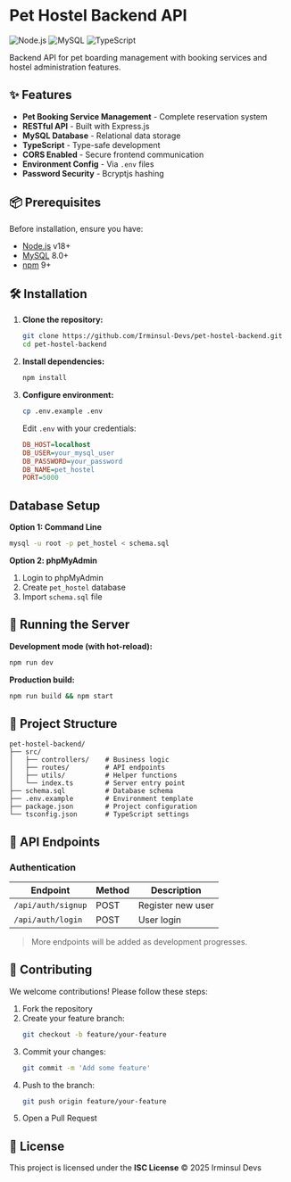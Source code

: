 # Pet Hostel Backend API

![Node.js](https://img.shields.io/badge/Node.js-18%2B-green)
![MySQL](https://img.shields.io/badge/MySQL-8.0%2B-blue)
![TypeScript](https://img.shields.io/badge/TypeScript-5.8%2B-3178C6)

Backend API for pet boarding management with booking services and hostel administration features.

## ✨ Features

- **Pet Booking Service Management** - Complete reservation system
- **RESTful API** - Built with Express.js
- **MySQL Database** - Relational data storage
- **TypeScript** - Type-safe development
- **CORS Enabled** - Secure frontend communication
- **Environment Config** - Via `.env` files
- **Password Security** - Bcryptjs hashing

## 📦 Prerequisites

Before installation, ensure you have:
- [Node.js](https://nodejs.org/) v18+
- [MySQL](https://www.mysql.com/) 8.0+
- [npm](https://www.npmjs.com/) 9+

## 🛠️ Installation

1. **Clone the repository:**
   ```bash
   git clone https://github.com/Irminsul-Devs/pet-hostel-backend.git
   cd pet-hostel-backend
   ```

2. **Install dependencies:**
   ```bash
   npm install
   ```

3. **Configure environment:**
   ```bash
   cp .env.example .env
   ```
   Edit `.env` with your credentials:
   ```ini
   DB_HOST=localhost
   DB_USER=your_mysql_user
   DB_PASSWORD=your_password
   DB_NAME=pet_hostel
   PORT=5000
   ```

## Database Setup

**Option 1: Command Line**
```bash
mysql -u root -p pet_hostel < schema.sql
```

**Option 2: phpMyAdmin**
1. Login to phpMyAdmin
2. Create `pet_hostel` database
3. Import `schema.sql` file

## 🚀 Running the Server

**Development mode (with hot-reload):**
```bash
npm run dev
```

**Production build:**
```bash
npm run build && npm start
```

## 📂 Project Structure

```
pet-hostel-backend/
├── src/
│   ├── controllers/    # Business logic
│   ├── routes/         # API endpoints
│   ├── utils/          # Helper functions
│   └── index.ts        # Server entry point
├── schema.sql          # Database schema
├── .env.example        # Environment template
├── package.json        # Project configuration
└── tsconfig.json       # TypeScript settings
```

## 🔌 API Endpoints

### Authentication
| Endpoint            | Method | Description          |
|---------------------|--------|----------------------|
| `/api/auth/signup`  | POST   | Register new user    |
| `/api/auth/login`   | POST   | User login           |

> More endpoints will be added as development progresses.

## 🤝 Contributing

We welcome contributions! Please follow these steps:

1. Fork the repository
2. Create your feature branch:
   ```bash
   git checkout -b feature/your-feature
   ```
3. Commit your changes:
   ```bash
   git commit -m 'Add some feature'
   ```
4. Push to the branch:
   ```bash
   git push origin feature/your-feature
   ```
5. Open a Pull Request

## 📜 License

This project is licensed under the **ISC License** © 2025 Irminsul Devs
